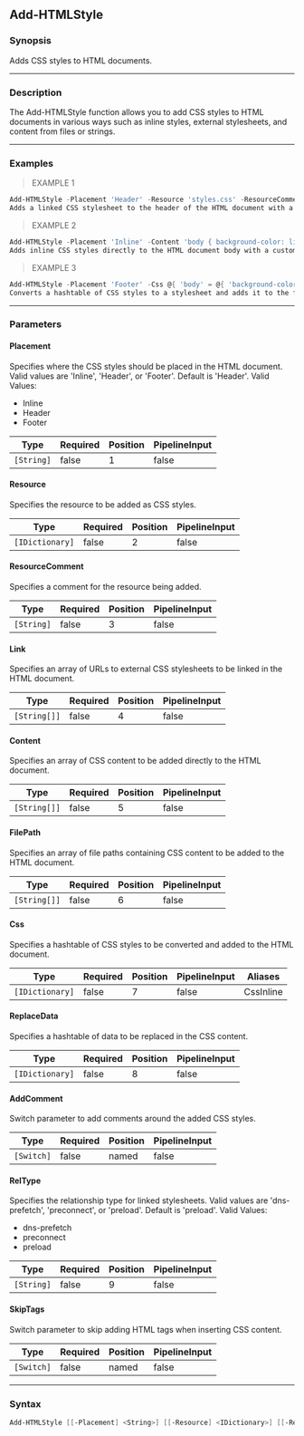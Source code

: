 Add-HTMLStyle
-------------

### Synopsis
Adds CSS styles to HTML documents.

---

### Description

The Add-HTMLStyle function allows you to add CSS styles to HTML documents in various ways such as inline styles, external stylesheets, and content from files or strings.

---

### Examples
> EXAMPLE 1

```PowerShell
Add-HTMLStyle -Placement 'Header' -Resource 'styles.css' -ResourceComment 'Custom styles' -Link 'https://example.com/styles.css'
Adds a linked CSS stylesheet to the header of the HTML document with a custom comment.
```
> EXAMPLE 2

```PowerShell
Add-HTMLStyle -Placement 'Inline' -Content 'body { background-color: lightblue; }' -ResourceComment 'Inline styles'
Adds inline CSS styles directly to the HTML document body with a custom comment.
```
> EXAMPLE 3

```PowerShell
Add-HTMLStyle -Placement 'Footer' -Css @{ 'body' = @{ 'background-color' = 'lightblue' } } -ResourceComment 'Custom CSS'
Converts a hashtable of CSS styles to a stylesheet and adds it to the footer of the HTML document with a custom comment.
```

---

### Parameters
#### **Placement**
Specifies where the CSS styles should be placed in the HTML document. Valid values are 'Inline', 'Header', or 'Footer'. Default is 'Header'.
Valid Values:

* Inline
* Header
* Footer

|Type      |Required|Position|PipelineInput|
|----------|--------|--------|-------------|
|`[String]`|false   |1       |false        |

#### **Resource**
Specifies the resource to be added as CSS styles.

|Type           |Required|Position|PipelineInput|
|---------------|--------|--------|-------------|
|`[IDictionary]`|false   |2       |false        |

#### **ResourceComment**
Specifies a comment for the resource being added.

|Type      |Required|Position|PipelineInput|
|----------|--------|--------|-------------|
|`[String]`|false   |3       |false        |

#### **Link**
Specifies an array of URLs to external CSS stylesheets to be linked in the HTML document.

|Type        |Required|Position|PipelineInput|
|------------|--------|--------|-------------|
|`[String[]]`|false   |4       |false        |

#### **Content**
Specifies an array of CSS content to be added directly to the HTML document.

|Type        |Required|Position|PipelineInput|
|------------|--------|--------|-------------|
|`[String[]]`|false   |5       |false        |

#### **FilePath**
Specifies an array of file paths containing CSS content to be added to the HTML document.

|Type        |Required|Position|PipelineInput|
|------------|--------|--------|-------------|
|`[String[]]`|false   |6       |false        |

#### **Css**
Specifies a hashtable of CSS styles to be converted and added to the HTML document.

|Type           |Required|Position|PipelineInput|Aliases  |
|---------------|--------|--------|-------------|---------|
|`[IDictionary]`|false   |7       |false        |CssInline|

#### **ReplaceData**
Specifies a hashtable of data to be replaced in the CSS content.

|Type           |Required|Position|PipelineInput|
|---------------|--------|--------|-------------|
|`[IDictionary]`|false   |8       |false        |

#### **AddComment**
Switch parameter to add comments around the added CSS styles.

|Type      |Required|Position|PipelineInput|
|----------|--------|--------|-------------|
|`[Switch]`|false   |named   |false        |

#### **RelType**
Specifies the relationship type for linked stylesheets. Valid values are 'dns-prefetch', 'preconnect', or 'preload'. Default is 'preload'.
Valid Values:

* dns-prefetch
* preconnect
* preload

|Type      |Required|Position|PipelineInput|
|----------|--------|--------|-------------|
|`[String]`|false   |9       |false        |

#### **SkipTags**
Switch parameter to skip adding HTML tags when inserting CSS content.

|Type      |Required|Position|PipelineInput|
|----------|--------|--------|-------------|
|`[Switch]`|false   |named   |false        |

---

### Syntax
```PowerShell
Add-HTMLStyle [[-Placement] <String>] [[-Resource] <IDictionary>] [[-ResourceComment] <String>] [[-Link] <String[]>] [[-Content] <String[]>] [[-FilePath] <String[]>] [[-Css] <IDictionary>] [[-ReplaceData] <IDictionary>] [-AddComment] [[-RelType] <String>] [-SkipTags] [<CommonParameters>]
```
